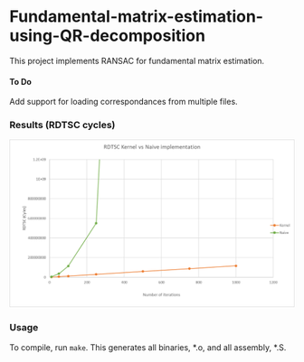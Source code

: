 # Fundamental-matrix-estimation-using-QR-decomposition
This project implements RANSAC for fundamental matrix estimation.

#### To Do
Add support for loading correspondances from multiple files.

### Results (RDTSC cycles)
![alt text](https://github.com/namburusiddhartha/Fundamental-matrix-estimation-using-QR-decomposition/blob/main/image%20(11).png?raw=true)

### Usage
To compile, run `make`.
This generates all binaries, *.o, and all assembly, *.S.





